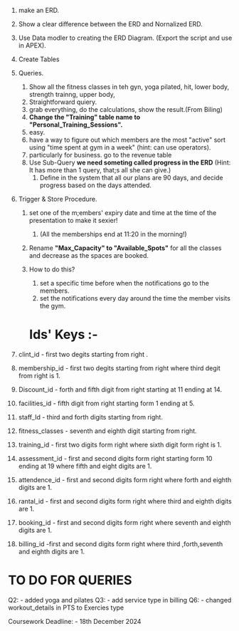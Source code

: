 1. make an ERD.
   
2. Show a clear difference between the ERD and Nornalized ERD.
   
3. Use Data modler to creating the ERD Diagram. (Export the script and use in APEX).
   
4. Create Tables
   
5. Queries.
   
   1. Show all the fitness classes in teh gyn, yoga pilated, hit, lower body, strength trainng, upper body,
   2. Straightforward quiery.
   3. grab everything, do the calculations, show the result.(From Biling)
   4. **Change the "Training" table name to "Personal_Training_Sessions".**
   5. easy.
   6. have a way to figure out which members are the most "active" sort using "time spent at gym in a week" (hint: can use operators).
   7. particularly for business. go to the revenue table
   8. Use Sub-Query **we need someting called progress in the ERD** (Hint: It has more than 1 query, that;s all she can give.)
      1. Define in the system that all our plans are 90 days, and decide progress based on the days attended.
   
6. Trigger & Store Procedure.
   
   1. set one of the m;embers' expiry date and time at the time of the presentation to make it sexier!
      1. (All the memberships end at 11:20 in the morning!)
   2. Rename **"Max_Capacity" to "Available_Spots"** for all the classes and decrease as the spaces are booked.
   3. How to do this? 
      1. set a specific time before when the notifications go to the members.
      2. set the notifications every day around the time the member visits the gym.


      #  Ids' Keys :-
1. clint_id - first two degits starting from right .
2. membership_id - first two degits starting from right where third degit from right is 1.
3. Discount_id - forth and fifth digit from right starting at 11 ending at 14.
4. facilities_id  - fifth digit from right  starting form 1 ending at 5.
5. staff_Id  - third and forth digits starting from right.
6. fitness_classes - seventh and eighth digit starting from right.
7. training_id  - first two digits form right where sixth digit form right is 1.
8. assessment_id - first and second digits form right starting form 10 ending at 19 where fifth and eight digits are 1.
9. attendence_id  - first and second digits form right where forth and eighth digits are 1.
10. rantal_id - first and second digits form right where third and eighth digits are 1.
11. booking_id - first and second digits form right where seventh and eighth digits are 1.
12. billing_id  -first and second digits form right where  third ,forth,seventh and eighth digits are 1.




# TO DO FOR QUERIES
Q2:
    - added yoga and pilates
Q3:
    - add service type in billing
Q6:
    - changed workout_details in PTS to Exercies type



Coursework Deadline: -
18th December 2024

